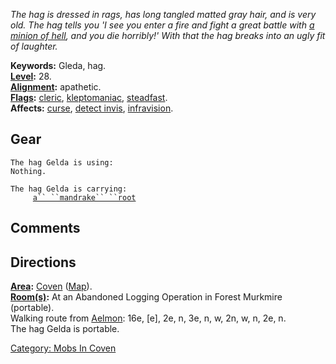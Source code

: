 *The hag is dressed in rags, has long tangled matted gray hair, and is
very old. The hag tells you 'I see you enter a fire and fight a great
battle with [a minion of hell](Flaming_Beast_From_Hell "wikilink"), and
you die horribly!' With that the hag breaks into an ugly fit of
laughter.*

**Keywords:** Gleda, hag.  
**[Level](Level "wikilink"):** 28.  
**[Alignment](Alignment "wikilink"):** apathetic.  
**[Flags](:Category:_Mob_Types "wikilink"):**
[cleric](Spellcasting_Mobs "wikilink"),
[kleptomaniac](Thieving_Mobs "wikilink"),
[steadfast](Sentinel_Mobs "wikilink").  
**Affects:** [curse](Curse "wikilink"), [detect
invis](Detect_Invis "wikilink"),
[infravision](Infravision "wikilink").  

## Gear

`The hag Gelda is using:`  
`Nothing.`

`The hag Gelda is carrying:`  
`     `[`a`` ``mandrake`` ``root`](Mandrake_Root_(Coven) "wikilink")

## Comments

## Directions

**[Area](:Category:_Areas "wikilink"):**
[Coven](:Category:_Coven "wikilink") ([Map](Coven_Map "wikilink")).  
**[Room(s)](:Category:_Rooms "wikilink"):** At an Abandoned Logging
Operation in Forest Murkmire (portable).  
Walking route from [Aelmon](Aelmon "wikilink"): 16e, \[e\], 2e, n, 3e,
n, w, 2n, w, n, 2e, n.  
The hag Gelda is portable.  

[Category: Mobs In Coven](Category:_Mobs_In_Coven "wikilink")

